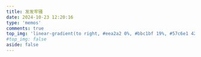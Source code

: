```yaml
---
title: 发发牢骚
date: 2024-10-23 12:20:16
type: 'memos'
comments: true
top_img: 'linear-gradient(to right, #eea2a2 0%, #bbc1bf 19%, #57c6e1 42%, #b49fda 79%, #7ac5d8 100%)'
#top_img: false
aside: false
---
```



